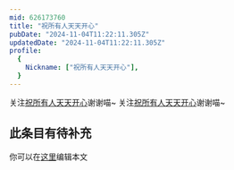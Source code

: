 ```yaml
---
mid: 626173760
title: "祝所有人天天开心"
pubDate: "2024-11-04T11:22:11.305Z"
updatedDate: "2024-11-04T11:22:11.305Z"
profile:
  {
    Nickname: ["祝所有人天天开心"],
  }
---
```


关注[祝所有人天天开心](https://space.bilibili.com/626173760)谢谢喵~ 关注[祝所有人天天开心](https://space.bilibili.com/626173760)谢谢喵~

## 此条目有待补充
你可以在[这里](https://github.com/Yuhanawa/VTuber.ICU/edit/master/src/content/v/祝所有人天天开心/index.md)编辑本文
